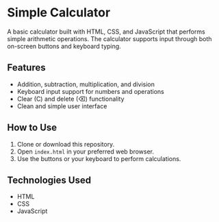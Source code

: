 # Simple Calculator

A basic calculator built with HTML, CSS, and JavaScript that performs simple arithmetic operations. The calculator supports input through both on-screen buttons and keyboard typing.

## Features

- Addition, subtraction, multiplication, and division
- Keyboard input support for numbers and operations
- Clear (C) and delete (⌫) functionality
- Clean and simple user interface

## How to Use

1. Clone or download this repository.
2. Open `index.html` in your preferred web browser.
3. Use the buttons or your keyboard to perform calculations.

## Technologies Used

- HTML
- CSS
- JavaScript

